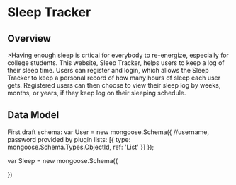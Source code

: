<h1> Sleep Tracker</h1>

<h2>Overview</h2>
>Having enough sleep is crtical for everybody to re-energize, especially for college students. This website, Sleep Tracker, helps users to keep a log of their sleep time. Users can register and login, which allows the Sleep Tracker to keep a personal record of how many hours of sleep each user gets. Registered users can then choose to view their sleep log by weeks, months, or years, if they keep log on their sleeping schedule. 

<h2>Data Model</h2>
  First draft schema:
  var User = new mongoose.Schema({
    //username, password provided by plugin
    lists:  [{ type: mongoose.Schema.Types.ObjectId, ref: 'List' }]
  });
  
  var Sleep = new mongoose.Schema({
    
  })
